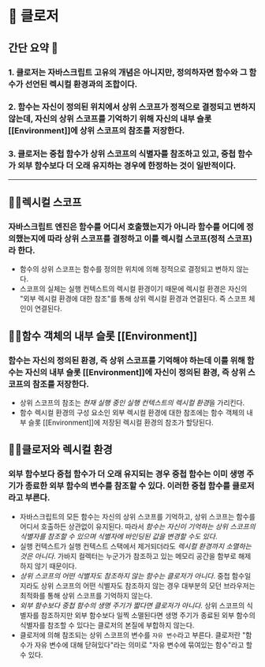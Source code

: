 # 📓 클로저

## 간단 요약 📑

### 1. 클로저는 자바스크립트 고유의 개념은 아니지만, 정의하자면 함수와 그 함수가 선언된 렉시컬 환경과의 조합이다.

### 2. 함수는 자신이 정의된 위치에서 상위 스코프가 정적으로 결정되고 변하지 않는데, 자신의 상위 스코프를 기억하기 위해 자신의 내부 슬롯 [[Environment]]에 상위 스코프의 참조를 저장한다.

### 3. 클로저는 중첩 함수가 상위 스코프의 식별자를 참조하고 있고, 중첩 함수가 외부 함수보다 더 오래 유지하는 경우에 한정하는 것이 일반적이다.

---

## ✌🏻렉시컬 스코프

### 자바스크립트 엔진은 함수를 어디서 호출했는지가 아니라 함수를 어디에 정의했는지에 따라 상위 스코프를 결정하고 이를 렉시컬 스코프(정적 스코프)라 한다.

- 함수의 상위 스코프는 함수를 정의한 위치에 의해 정적으로 결정되고 변하지 않는다.
- 스코프의 실체는 실행 컨텍스트의 렉시컬 환경이기 때문에 렉시컬 환경은 자신의 "외부 렉시컬 환경에 대한 참조"를 통해 상위 렉시컬 환경과 연결된다. 즉 스코프 체인이 연결된다.

## ✌🏻함수 객체의 내부 슬롯 [[Environment]]

### 함수는 자신의 정의된 환경, 즉 상위 스코프를 기억해야 하는데 이를 위해 함수는 자신의 내부 슬롯 [[Environment]]에 자신이 정의된 환경, 즉 상위 스코프의 참조를 저장한다.

- 상위 스코프의 참조는 *현재 실행 중인 실행 컨텍스트의 렉시컬 환경*을 가리킨다.
- 함수 렉시컬 환경의 구성 요소인 외부 렉시컬 환경에 대한 참조에는 함수 객체의 내부 슬롯 [[Environment]]에 저장된 렉시컬 환경의 참조가 할당된다.

## ✌🏻클로저와 렉시컬 환경

### 외부 함수보다 중첩 함수가 더 오래 유지되는 경우 중첩 함수는 이미 생명 주기가 종료한 외부 함수의 변수를 참조할 수 있다. 이러한 중첩 함수를 클로저라고 부른다.

- 자바스크립트의 모든 함수는 자신의 상위 스코프를 기억하고, 상위 스코프는 함수를 어디서 호출하든 상관없이 유지된다. 따라서 _함수는 자신이 기억하는 상위 스코프의 식별자를 참조할 수 있으며 식별자에 바인딩된 값을 변경할 수도 있다_.
- 실행 컨텍스트가 실행 컨텍스트 스택에서 제거되더라도 _렉시컬 환경까지 소멸하는 것은 아니다_. 가바지 컬렉터는 누군가가 참조하고 있는 메모리 공간을 함부로 해제하지 않기 때문이다.
- _상위 스코프의 어떤 식별자도 참조하지 않는 함수는 클로저가 아니다_. 중첩 함수일지라도 상위 스코프의 어떤 식별자도 참조하지 않는 경우 대부분의 모던 브라우저는 최적화를 통해 상위 스코프를 기억하지 않는다.
- _외부 함수보다 중첩 함수의 생명 주기가 짧다면 클로저가 아니다._ 상위 스코프의 식별자를 참조하지만 외부 함수보다 일찍 소멸된다면 생명 주기가 종료된 외부 함수의 식별자를 참조할 수 있다는 클로저의 본질에 부합하지 않는다.
- 클로저에 의해 참조되는 상위 스코프의 변수를 `자유 변수`라고 부른다. 클로저란 "함수가 자유 변수에 대해 닫혀있다"라는 의미로 "자유 변수에 묶여있는 함수"라고 할 수 있다.
